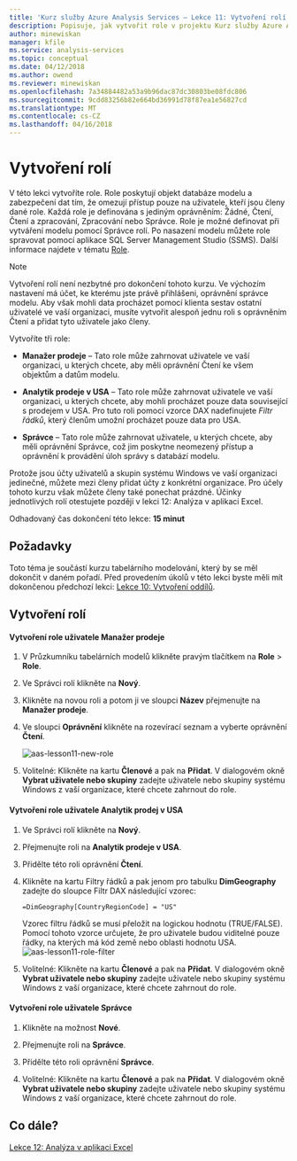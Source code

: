 ```yaml
---
title: 'Kurz služby Azure Analysis Services – Lekce 11: Vytvoření rolí | Dokumentace Microsoftu'
description: Popisuje, jak vytvořit role v projektu Kurz služby Azure Analysis Services.
author: minewiskan
manager: kfile
ms.service: analysis-services
ms.topic: conceptual
ms.date: 04/12/2018
ms.author: owend
ms.reviewer: minewiskan
ms.openlocfilehash: 7a34884482a53a9b96dac87dc30803be08fdc806
ms.sourcegitcommit: 9cdd83256b82e664bd36991d78f87ea1e56827cd
ms.translationtype: MT
ms.contentlocale: cs-CZ
ms.lasthandoff: 04/16/2018
---
```

# <a name="create-roles"></a>Vytvoření rolí

V této lekci vytvoříte role. Role poskytují objekt databáze modelu a zabezpečení dat tím, že omezují přístup pouze na uživatele, kteří jsou členy dané role. Každá role je definována s jediným oprávněním: Žádné, Čtení, Čtení a zpracování, Zpracování nebo Správce. Role je možné definovat při vytváření modelu pomocí Správce rolí. Po nasazení modelu můžete role spravovat pomocí aplikace SQL Server Management Studio (SSMS). Další informace najdete v tématu [Role](https://docs.microsoft.com/sql/analysis-services/tabular-models/roles-ssas-tabular).
  
> [!NOTE]  
> Vytvoření rolí není nezbytné pro dokončení tohoto kurzu. Ve výchozím nastavení má účet, ke kterému jste právě přihlášeni, oprávnění správce modelu. Aby však mohli data procházet pomocí klienta sestav ostatní uživatelé ve vaší organizaci, musíte vytvořit alespoň jednu roli s oprávněním Čtení a přidat tyto uživatele jako členy.  
  
Vytvoříte tři role:  
  
-   **Manažer prodeje** – Tato role může zahrnovat uživatele ve vaší organizaci, u kterých chcete, aby měli oprávnění Čtení ke všem objektům a datům modelu.  
  
-   **Analytik prodeje v USA** – Tato role může zahrnovat uživatele ve vaší organizaci, u kterých chcete, aby mohli procházet pouze data související s prodejem v USA. Pro tuto roli pomocí vzorce DAX nadefinujete *Filtr řádků*, který členům umožní procházet pouze data pro USA.  
  
-   **Správce** – Tato role může zahrnovat uživatele, u kterých chcete, aby měli oprávnění Správce, což jim poskytne neomezený přístup a oprávnění k provádění úloh správy s databází modelu.  
  
Protože jsou účty uživatelů a skupin systému Windows ve vaší organizaci jedinečné, můžete mezi členy přidat účty z konkrétní organizace. Pro účely tohoto kurzu však můžete členy také ponechat prázdné. Účinky jednotlivých rolí otestujete později v lekci 12: Analýza v aplikaci Excel.  
  
Odhadovaný čas dokončení této lekce: **15 minut**  
  
## <a name="prerequisites"></a>Požadavky  
Toto téma je součástí kurzu tabelárního modelování, který by se měl dokončit v daném pořadí. Před provedením úkolů v této lekci byste měli mít dokončenou předchozí lekci: [Lekce 10: Vytvoření oddílů](../tutorials/aas-lesson-10-create-partitions.md).  
  
## <a name="create-roles"></a>Vytvoření rolí  
  
#### <a name="to-create-a-sales-manager-user-role"></a>Vytvoření role uživatele Manažer prodeje  
  
1.  V Průzkumníku tabelárních modelů klikněte pravým tlačítkem na **Role** > **Role**.  
  
2.  Ve Správci rolí klikněte na **Nový**.  
  
3.  Klikněte na novou roli a potom ji ve sloupci **Název** přejmenujte na **Manažer prodeje**.  
  
4.  Ve sloupci **Oprávnění** klikněte na rozevírací seznam a vyberte oprávnění **Čtení**. 

    ![aas-lesson11-new-role](../tutorials/media/aas-lesson11-new-role.png) 
  
5.  Volitelné: Klikněte na kartu **Členové** a pak na **Přidat**. V dialogovém okně **Vybrat uživatele nebo skupiny** zadejte uživatele nebo skupiny systému Windows z vaší organizace, které chcete zahrnout do role.  
  
#### <a name="to-create-a-sales-analyst-us-user-role"></a>Vytvoření role uživatele Analytik prodej v USA  
  
1.  Ve Správci rolí klikněte na **Nový**.    
  
2.  Přejmenujte roli na **Analytik prodeje v USA**.  
  
3.  Přidělte této roli oprávnění **Čtení**.  
  
4.  Klikněte na kartu Filtry řádků a pak jenom pro tabulku **DimGeography** zadejte do sloupce Filtr DAX následující vzorec:  
  
    ```Administrator
    =DimGeography[CountryRegionCode] = "US" 
    ```
    
    Vzorec filtru řádků se musí přeložit na logickou hodnotu (TRUE/FALSE). Pomocí tohoto vzorce určujete, že pro uživatele budou viditelné pouze řádky, na kterých má kód země nebo oblasti hodnotu USA.  
    ![aas-lesson11-role-filter](../tutorials/media/aas-lesson11-role-filter.png) 
  
6.  Volitelné: Klikněte na kartu **Členové** a pak na **Přidat**. V dialogovém okně **Vybrat uživatele nebo skupiny** zadejte uživatele nebo skupiny systému Windows z vaší organizace, které chcete zahrnout do role.  
  
#### <a name="to-create-an-administrator-user-role"></a>Vytvoření role uživatele Správce  
  
1.  Klikněte na možnost **Nové**.  
  
2.  Přejmenujte roli na **Správce**.  
  
3.  Přidělte této roli oprávnění **Správce**.  
  
4.  Volitelné: Klikněte na kartu **Členové** a pak na **Přidat**. V dialogovém okně **Vybrat uživatele nebo skupiny** zadejte uživatele nebo skupiny systému Windows z vaší organizace, které chcete zahrnout do role. 
  
  
## <a name="whats-next"></a>Co dále?
[Lekce 12: Analýza v aplikaci Excel](../tutorials/aas-lesson-12-analyze-in-excel.md)

  
  
